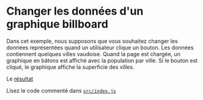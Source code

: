 # Changer les données d'un graphique billboard

Dans cet exemple, nous supposons que vous souhaitez changer les données représentées quand un utilisateur clique un bouton. Les données contiennent quelques villes vaudoise. Quand la page est chargée, un graphique en bâtons est affiché avec la population par ville. Si le bouton est cliqué, le graphique affiche la superficie des villes.

Le [résultat](http://heig-datavis2020.surge.sh/20200501/billboard/)

Lisez le code commenté dans [`src/index.js`](src/index.js)